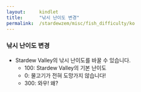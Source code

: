 ```yaml
---
layout:     kindlet
title:      "낚시 난이도 변경"
permalink:  /stardewzem/misc/fish_difficulty/ko
---
```


### **낚시 난이도 변경**

* Stardew Valley의 낚시 난이도를 바꿀 수 있습니다.
  * 100: Stardew Valley의 기본 난이도
  *   0: 물고기가 전혀 도망가지 않습니다!
  * 300: 와우! 왜?

<br/>
<br/>

